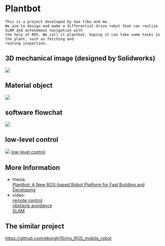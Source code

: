 # Plantbot
    This is a project developed by Gao Yibo and me.
    We aim to design and make a differential drive robot that can realize SLAM and antonomous navigation with 
    the help of ROS. We call it plantbot, hoping it can take some tasks in the plant, such as fetching and  
    routing inspection. 
## 3D mechanical image (designed by Solidworks)
   ![](https://github.com/marooncn/plantbot/blob/master/image/3D图.jpg)
## Material object
   ![](https://github.com/marooncn/plantbot/blob/master/image/material_object.png)
## software flowchat
   ![](https://github.com/marooncn/plantbot/blob/master/image/Plantbot.png)
## low-level control
   ![](https://github.com/marooncn/plantbot/blob/master/image/underlying_ros.png)
   [low-level control](https://www.processon.com/view/link/590467b6e4b027506a44d961)
## More Information 
   * thesis: <br>
   [Plantbot: A New ROS-based Robot Platform for Fast Building and Developing](https://arxiv.org/submit/2221070/view)  <br>
   * video: <br>
   [remote control](https://pan.baidu.com/s/1Fe6rH_Bb22K6dIa3u1QXJQ)<br>
   [obstacle avoidance](https://pan.baidu.com/s/1yQQse5tHGPSfzELwWx_T1w)<br>
   [SLAM](https://pan.baidu.com/s/1IhqRWxE4FQnFmS6PtCyGzQ)
## The similar project
   https://github.com/eborghi10/my_ROS_mobile_robot 
